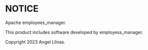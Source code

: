# NOTICE

Apache employees_manager.

This product includes software developed by employess_manager.

Copyright 2023 Angel Llinas.
